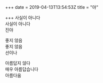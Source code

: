 +++
date = 2019-04-13T13:54:53Z
title = "야"

+++ 
사실이 아니다   
사실이 아니다    
진야   
   
좋지 않음   
좋지 않음   
선이나   
   
아름답지 않다   
매우 아름답습니다   
아름다움  